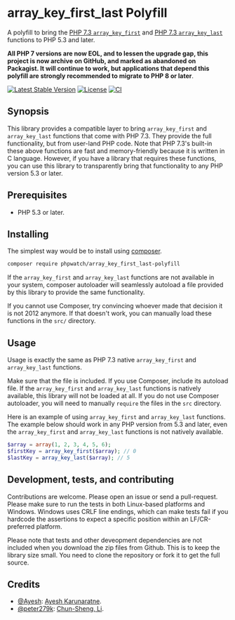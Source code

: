 # array_key_first_last Polyfill

A polyfill to bring the [PHP 7.3 `array_key_first`](https://www.php.net/manual/en/function.array-key-first.php) and [PHP 7.3 `array_key_last`](https://www.php.net/manual/en/function.array-key-last.php) functions to PHP 5.3 and later.

**All PHP 7 versions are now EOL, and to lessen the upgrade gap, this project is now archive on GitHub, and marked as abandoned on Packagist. It will continue to work, but applications that depend this polyfill are strongly recommended to migrate to PHP 8 or later**.

[![Latest Stable Version](https://poser.pugx.org/phpwatch/array_key_first_last-polyfill/v/stable)](https://packagist.org/packages/phpwatch/array_key_first_last-polyfill) [![License](https://poser.pugx.org/phpwatch/array_key_first_last-polyfill/license)](https://github.com/phpwatch/array_key_first_last-polyfill)  [![CI](https://github.com/phpwatch/array_key_first_last-polyfill/workflows/CI/badge.svg)](https://github.com/phpwatch/array_key_first_last-polyfill/actions)

## Synopsis

This library provides a compatible layer to bring `array_key_first` and `array_key_last` functions that come with PHP 7.3. They provide the full functionality, but from user-land PHP code. Note that PHP 7.3's built-in these above functions are fast and memory-friendly because it is written in C language. However, if you have a library that requires these functions, you can use this library to transparently bring that functionality to any PHP version 5.3 or later.

## Prerequisites

 - PHP 5.3 or later.

## Installing

The simplest way would be to install using [composer](https://getcomposer.org).

```bash
composer require phpwatch/array_key_first_last-polyfill
```

If the `array_key_first` and `array_key_last` functions are not available in your system, composer autoloader will seamlessly autoload a file provided by this library to provide the same functionality.

If you cannot use Composer, try convincing whoever made that decision it is not 2012 anymore. If that doesn't work, you can manually load these functions in the `src/` directory.

## Usage

Usage is exactly the same as PHP 7.3 native `array_key_first` and `array_key_last` functions.

Make sure that the file is included. If you use Composer, include its autoload file. If the `array_key_first` and `array_key_last` functions is natively available, this library will not be loaded at all. If you do not use Composer autoloader, you will need to manually `require` the files in the `src` directory.

Here is an example of using `array_key_first` and `array_key_last` functions. The example below should work in any PHP version from 5.3 and later, even the `array_key_first` and `array_key_last` functions is not natively available.

```php
$array = array(1, 2, 3, 4, 5, 6);
$firstKey = array_key_first($array); // 0
$lastKey = array_key_last($array); // 5
```

## Development, tests, and contributing
Contributions are welcome. Please open an issue or send a pull-request. Please make sure to run the tests in both Linux-based platforms and Windows. Windows uses CRLF line endings, which can make tests fail if you hardcode the assertions to expect a specific position within an LF/CR-preferred platform.

Please note that tests and other deveopment dependencies are not included when you download the zip files from Github. This is to keep the library size small. You need to clone the repository or fork it to get the full source.

## Credits

 - [@Ayesh](https://github.com/Ayesh): [Ayesh Karunaratne](https://ayesh.me).
 - [@peter279k](https://github.com/peter279k): [Chun-Sheng, Li](https://peterli.website/).
